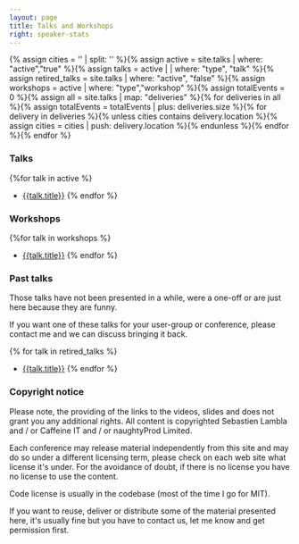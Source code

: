 ```yaml
---
layout: page
title: Talks and Workshops
right: speaker-stats
---
```

{%
assign cities = '' | split: ''                                              %}{%
assign active = site.talks | where: "active","true"                         %}{%
assign talks = active |  | where: "type", "talk"                            %}{%
assign retired_talks = site.talks | where: "active", "false"                %}{%
assign workshops = active | where: "type","workshop"                        %}{%
assign totalEvents = 0                                                      %}{%
assign all = site.talks | map: "deliveries"                                 %}{%
for deliveries in all                                                       %}{%
  assign totalEvents = totalEvents | plus: deliveries.size                  %}{%
  for delivery in deliveries                                                %}{%
    unless cities contains delivery.location                                %}{%
    assign cities = cities | push: delivery.location                        %}{%
    endunless %}{%
  endfor %}{%
endfor %}

### Talks

{%for talk in active %}
 - [{{talk.title}}]({{site.url}}{{talk.url}})
{% endfor %}

### Workshops

{%for talk in workshops %}
 - [{{talk.title}}]({{site.url}}{{talk.url}})
{% endfor %}

### Past talks

Those talks have not been presented in a while, were a one-off or are just here because they are funny.

If you want one of these talks for your user-group or conference, please contact me and we can discuss bringing it back.

 {% for talk in retired_talks %}
  - [{{talk.title}}]({{site.url}}{{talk.url}})
 {% endfor %}

### Copyright notice

Please note, the providing of the links to the videos, slides and does not grant you any additional rights. All content
is copyrighted Sebastien Lambla and / or Caffeine IT and / or naughtyProd Limited.

Each conference may release material independently from this site and may do so under a different licensing term, please
check on each web site what license it's under. For the avoidance of doubt, if there is no license you have no license
to use the content.

Code license is usually in the codebase (most of the time I go for MIT).

If you want to reuse, deliver or distribute some of the material presented here, it's usually fine but you have to
contact us, let me know and get permission first.
